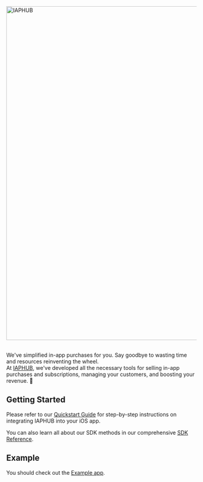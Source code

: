<a href="https://www.iaphub.com" title="IAPHUB">
  <img width=882px src="https://www.iaphub.com/img/github/github-ios-ad.png" alt="IAPHUB">
</a>
<br/>
<br/>

We've simplified in-app purchases for you. Say goodbye to wasting time and resources reinventing the wheel.<br/>
At [IAPHUB](https://www.iaphub.com), we've developed all the necessary tools for selling in-app purchases and subscriptions, managing your customers, and boosting your revenue. 🚀
<br/>

## Getting Started

Please refer to our [Quickstart Guide](https://www.iaphub.com/docs/getting-started/?sdk=ios) for step-by-step instructions on integrating IAPHUB into your iOS app.

You can also learn all about our SDK methods in our comprehensive [SDK Reference](https://www.iaphub.com/docs/sdk-reference/?sdk=ios).

## Example

You should check out the [Example app](https://github.com/iaphub/iaphub-ios-sdk/tree/master/Example).
<br/>
